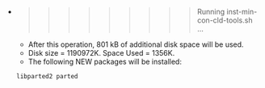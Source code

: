 * >>>>>>>>> Running inst-min-con-cld-tools.sh ...
  * After this operation, 801 kB of additional disk space will be used.
  * Disk size = 1190972K. Space Used = 1356K.
  * The following NEW packages will be installed:
  ```bash
  libparted2 parted
  ```
